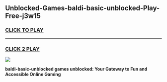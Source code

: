 
## Unblocked-Games-baldi-basic-unblocked-Play-Free-j3w15
<h3>
<a href="https://premium76.site?title=baldi-basic-unblocked&ref=19M">CLICK TO PLAY</a></h3>
<hr>

<h3>
<a href="https://premium76.site?title=baldi-basic-unblocked&ref=19M">CLICK 2 PLAY</a>
  
</h3>

<a href="https://premium76.site?title=baldi-basic-unblocked&ref=19M"><img src="https://clearcache.store/games.png"></a>


**baldi-basic-unblocked games unblocked: Your Gateway to Fun and Accessible Online Gaming**
